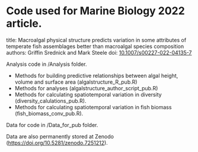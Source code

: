 # Code used for Marine Biology 2022 article.

title: Macroalgal physical structure predicts variation in some attributes of temperate fish assemblages better than macroalgal species composition
authors: Griffin Srednick and Mark Steele
doi: [10.1007/s00227-022-04135-7](https://doi.org/10.1007/s00227-022-04135-7)

Analysis code in /Analysis folder.
- Methods for building predictive relationships between algal height, volume and surface area (algalstructure_R_pub.R)
- Methods for analyses (algalstructure_author_script_pub.R)
- Methods for calculating spatiotemporal variation in diversity (diversity_calulations_pub.R).
- Methods for calculating spatiotemporal variation in fish biomass (fish_biomass_conv_pub.R).

Data for code in /Data_for_pub folder.

Data are also permanently stored at Zenodo (https://doi.org/10.5281/zenodo.7251212).

